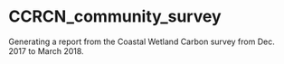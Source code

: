 # CCRCN_community_survey
Generating a report from the Coastal Wetland Carbon survey from Dec. 2017 to March 2018.
